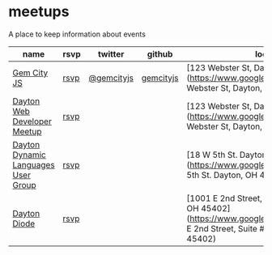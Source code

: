 # meetups

A place to keep information about events

name|rsvp|twitter|github|location
-----|-----|-----|-----|-----
[Gem City JS](http://gemcityjs.com/)|[rsvp](https://www.eventbrite.com/e/gem-city-js-tickets-15258648027)|[@gemcityjs](https://twitter.com/gemcityjs)|[gemcityjs](https://github.com/gemcityjs)|[123 Webster St, Dayton, OH](https://www.google.com/maps/place/123 Webster St, Dayton, OH)
[Dayton Web Developer Meetup](http://www.meetup.com/dayton-web-developers/)|[rsvp](http://www.meetup.com/dayton-web-developers/events/)||[](https://github.com/)|[123 Webster St, Dayton, OH](https://www.google.com/maps/place/123 Webster St, Dayton, OH)
[Dayton Dynamic Languages User Group](http://dayton-dynamic.github.io/)|[rsvp](http://www.meetup.com/Dayton-Dynamic-Languages-User-Group/events)||[](https://github.com/)|[18 W 5th St. Dayton, OH 45402](https://www.google.com/maps/place/18 W 5th St. Dayton, OH 45402)
[Dayton Diode](http://www.daytondiode.org/)|[rsvp](http://www.meetup.com/d8ndiode/events/)||[](https://github.com/)|[1001 E 2nd Street, Suite #2475, Dayton, OH 45402](https://www.google.com/maps/place/1001 E 2nd Street, Suite #2475, Dayton, OH 45402)